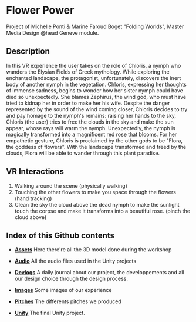 # Flower Power

Project of Michelle Ponti & Marine Faroud Boget
"Folding Worlds", Master Media Design @head Geneve module.

## Description

In this VR experience the user takes on the role of Chloris, a nymph who wanders the Elysian Fields of Greek mythology. While exploring the enchanted landscape, the protagonist, unfortunately, discovers the inert body of another nymph in the vegetation.
Chloris, expressing her thoughts of immense sadness, begins to wonder how her sister nymph could have died so unexpectedly. She blames Zephirus, the wind god, who must have tried to kidnap her in order to make her his wife.
Despite the danger represented by the sound of the wind coming closer, Chloris decides to try and pay homage to the nymph's remains: raising her hands to the sky, Chloris (the user) tries to free the clouds in the sky and make the sun appear, whose rays will warm the nymph.
Unexpectedly, the nymph is magically transformed into a magnificent red rose that blooms.
For her empathetic gesture, Chloris is proclaimed by the other gods to be "Flora, the goddess of flowers". With the landscape transformed and freed by the clouds, Flora will be able to wander through this plant paradise.

## VR Interactions

1. Walking around the scene (physically walking)
2. Touching the other flowers to make you space through the flowers (hand tracking)
3. Clean the sky the cloud above the dead nymph to make the sunlight touch the corpse and make it transforms into a beautiful rose. (pinch the cloud above)

## Index of this Github contents

- [**Assets**](./assets/)
  Here there're all the 3D model done during the workshop </br>

- [**Audio**](./audio/)
  All the audio files used in the Unity projects </br>

- [**Devlogs**](./devlogs/)
  A daily journal about our project, the developpements and all our design choice through the design process. </br>

- [**Images**](./images/)
  Some images of our experience

- [**Pitches**](./pitches/)
  The differents pitches we produced

- [**Unity**](./unity/)
  The final Unity project.
